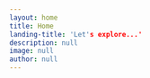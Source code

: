 ```yaml
---
layout: home
title: Home
landing-title: 'Let's explore...'
description: null
image: null
author: null
---
```

